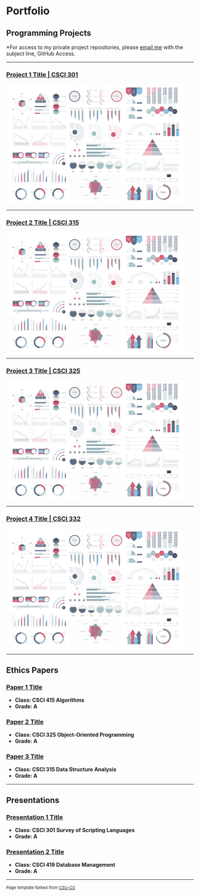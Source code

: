 Portfolio
=========

Programming Projects
--------------------

*For access to my private project repositories, please [email me](mailto:mdstargel@csustudent.net?subject=GitHub%20Access) with the subject line, GitHub Access.

---
### [Project 1 Title | CSCI 301](project1)

![Project 1 Thumbnail Name](images/dummy_thumbnail.jpg)

---
### [Project 2 Title | CSCI 315](project2)

![Project 2 Thumbnail Name](images/dummy_thumbnail.jpg)

---
### [Project 3 Title | CSCI 325](project3)

![Project 3 Thumbnail Name](images/dummy_thumbnail.jpg)

---
### [Project 4 Title | CSCI 332](project4)

![Project 4 Thumbnail Name](images/dummy_thumbnail.jpg)

---

Ethics Papers
-------------

### [Paper 1 Title](/pdf/CSCI_415_Ethics_Paper.pdf)

-   **Class: CSCI 415 Algorithms**  
-   **Grade: A**

### [Paper 2 Title](/pdf/CSCI_325_Ethics_Paper.pdf)

-   **Class: CSCI 325 Object-Oriented Programming** 
-   **Grade: A**

### [Paper 3 Title](/pdf/CSCI_315_Ethics_Paper.pdf)

-   **Class: CSCI 315 Data Structure Analysis** 
-   **Grade: A**

---

Presentations
-------------

### [Presentation 1 Title](/pdf/Security_Presentation.pdf)

- **Class: CSCI 301 Survey of Scripting Languages** 
- **Grade: A**


### [Presentation 2 Title](/pdf/Database_Project.pdf)

- **Class: CSCI 419 Database Management** 
- **Grade: A**

---

<p style="font-size:11px">Page template forked from <a href="https://github.com/csu-cs/csci-portfolio">CSU-CS</a></p>
<!-- Remove above link if you don't want to attributive -->
